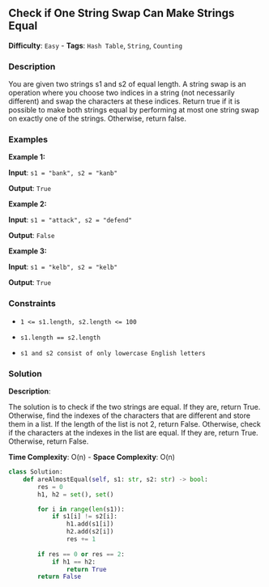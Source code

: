 ## Check if One String Swap Can Make Strings Equal

**Difficulty**: `Easy` - **Tags**: `Hash Table`, `String`, `Counting`

### Description

You are given two strings s1 and s2 of equal length. A string swap is an operation where you choose two indices in a string (not necessarily different) and swap the characters at these indices. Return true if it is possible to make both strings equal by performing at most one string swap on exactly one of the strings. Otherwise, return false.

### Examples

**Example 1:**

**Input**: ```s1 = "bank", s2 = "kanb"```

**Output**: ```True```

**Example 2:**

**Input**: ```s1 = "attack", s2 = "defend"```

**Output**: ```False```

**Example 3:**

**Input**: ```s1 = "kelb", s2 = "kelb"```

**Output**: ```True```

### Constraints

- `1 <= s1.length, s2.length <= 100`

- `s1.length == s2.length`

- `s1 and s2 consist of only lowercase English letters`

### Solution

**Description**:

The solution is to check if the two strings are equal. If they are, return True. Otherwise, find the indexes of the characters that are different and store them in a list. If the length of the list is not 2, return False. Otherwise, check if the characters at the indexes in the list are equal. If they are, return True. Otherwise, return False.

**Time Complexity**: O(n) - **Space Complexity**: O(n) 

```python
class Solution:
    def areAlmostEqual(self, s1: str, s2: str) -> bool:
        res = 0
        h1, h2 = set(), set()

        for i in range(len(s1)):
            if s1[i] != s2[i]:
                h1.add(s1[i])
                h2.add(s2[i])
                res += 1
        
        if res == 0 or res == 2:
            if h1 == h2:
                return True
        return False
```